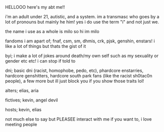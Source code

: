 HELLOOO here's my abt me!!

i'm an adult under 21, autistic, and a system. im a transmasc who goes by a lot of pronouns but mainly he him! yes i do use the term "i" and not just we. 

the name i use as a whole is milo so hi im milo

fandoms i am apart of; fnaf, csm, sm, dhmis, crk, pjsk, genshin, enstars! i like a lot of things but thats the gist of it

byi; i make a lot of jokes around death/my own self such as my sexuality or gender etc etc! i can stop if told to

dni; basic dni (racist, homophobe, pedo, etc), phardcore enstarries, hardcore genshitters, hardcore south park fans (like the racist sh0tac0n people), a few more but ill just block you if you show those traits lol!

alters; elias, aria

fictives; kevin, angel devil

hosts; kevin, elias

not much else to say but PLEASEE interact with me if you want to, i love meeting people
